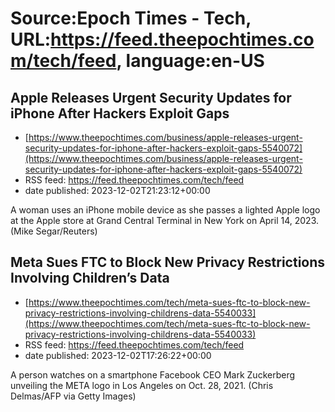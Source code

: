 # Source:Epoch Times - Tech, URL:https://feed.theepochtimes.com/tech/feed, language:en-US

## Apple Releases Urgent Security Updates for iPhone After Hackers Exploit Gaps
 - [https://www.theepochtimes.com/business/apple-releases-urgent-security-updates-for-iphone-after-hackers-exploit-gaps-5540072](https://www.theepochtimes.com/business/apple-releases-urgent-security-updates-for-iphone-after-hackers-exploit-gaps-5540072)
 - RSS feed: https://feed.theepochtimes.com/tech/feed
 - date published: 2023-12-02T21:23:12+00:00

A woman uses an iPhone mobile device as she passes a lighted Apple logo at the Apple store at Grand Central Terminal in New York on April 14, 2023. (Mike Segar/Reuters)

## Meta Sues FTC to Block New Privacy Restrictions Involving Children’s Data
 - [https://www.theepochtimes.com/tech/meta-sues-ftc-to-block-new-privacy-restrictions-involving-childrens-data-5540033](https://www.theepochtimes.com/tech/meta-sues-ftc-to-block-new-privacy-restrictions-involving-childrens-data-5540033)
 - RSS feed: https://feed.theepochtimes.com/tech/feed
 - date published: 2023-12-02T17:26:22+00:00

A person watches on a smartphone Facebook CEO Mark Zuckerberg unveiling the META logo in Los Angeles on Oct. 28, 2021. (Chris Delmas/AFP via Getty Images)

